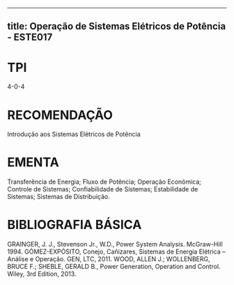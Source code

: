 
---
title: Operação de Sistemas Elétricos de Potência - ESTE017 
---

# TPI

4-0-4

# RECOMENDAÇÃO

Introdução aos Sistemas Elétricos de Potência

# EMENTA

Transferência de Energia; Fluxo de Potência; Operação Econômica; Controle de Sistemas; Confiabilidade de Sistemas; Estabilidade de Sistemas; Sistemas de Distribuição.

# BIBLIOGRAFIA BÁSICA

GRAINGER, J. J., Stevenson Jr., W.D., Power System Analysis. McGraw-Hill 1994.
GÓMEZ-EXPÓSITO, Conejo, Cañizares, Sistemas de Energia Elétrica – Análise e Operação. GEN, LTC, 2011.
WOOD, ALLEN J.; WOLLENBERG, BRUCE F.; SHEBLE, GERALD B., Power Generation, Operation and Control. Wiley, 3rd Edition, 2013.
        